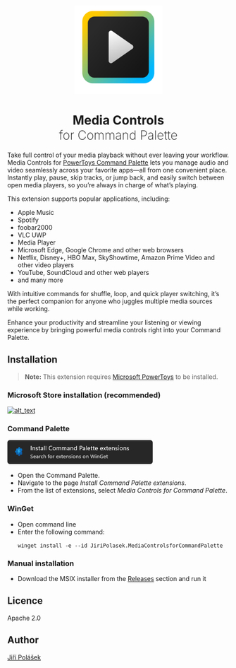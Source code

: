 <div align="center">

<img src="./art/logo.svg" alt="Logo" width="200" height="200">
<h1 align="center"><span style="font-weight: bold">Media Controls</span> <br /><span style="font-weight: 200">for Command Palette</span></h1>

</div>

Take full control of your media playback without ever leaving your workflow. Media Controls for [PowerToys Command Palette](https://learn.microsoft.com/en-us/windows/powertoys/command-palette/overview) lets you manage audio and video seamlessly across your favorite apps—all from one convenient place. Instantly play, pause, skip tracks, or jump back, and easily switch between open media players, so you’re always in charge of what’s playing.

This extension supports popular applications, including:

- Apple Music
- Spotify
- foobar2000
- VLC UWP
- Media Player
- Microsoft Edge, Google Chrome and other web browsers
- Netflix, Disney+, HBO Max, SkyShowtime, Amazon Prime Video and other video players
- YouTube, SoundCloud and other web players
- and many more

With intuitive commands for shuffle, loop, and quick player switching, it’s the perfect companion for anyone who juggles multiple media sources while working.

Enhance your productivity and streamline your listening or viewing experience by bringing powerful media controls right into your Command Palette.

## Installation

> **Note:** This extension requires [Microsoft PowerToys](https://apps.microsoft.com/detail/xp89dcgq3k6vld) to be installed.

### Microsoft Store installation (recommended)

<a href="https://apps.microsoft.com/detail/9N3BQ81G19K7"><img alt="alt_text" width="240px" src="https://get.microsoft.com/images/en-us%20dark.svg" /></a>

### Command Palette

![Command Palette Installation Page](art/command_palette_installation_page.png)

- Open the Command Palette.
- Navigate to the page *Install Command Palette extensions*.
- From the list of extensions, select *Media Controls for Command Palette*.

### WinGet
- Open command line 
- Enter the following command:
	```pwsh
	winget install -e --id JiriPolasek.MediaControlsforCommandPalette
	```
### Manual installation
- Download the MSIX installer from the [Releases](https://github.com/jiripolasek/MediaControlsExtension/releases) section and run it

## Licence

Apache 2.0

## Author

[Jiří Polášek](https://jiripolasek.com)